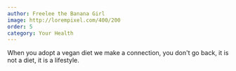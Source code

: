 ```yaml
---
author: Freelee the Banana Girl
image: http://lorempixel.com/400/200
order: 5
category: Your Health
---
```


When you adopt a vegan diet we make a connection, you don't go back, it is not a diet, it is a lifestyle.
